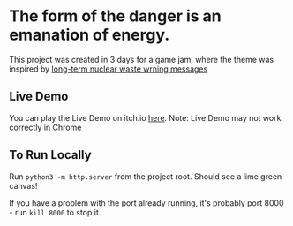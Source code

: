 # The form of the danger is an emanation of energy.
This project was created in 3 days for a game jam, where the theme was inspired by [long-term nuclear waste wrning messages](https://en.wikipedia.org/wiki/Long-term_nuclear_waste_warning_messages)

## Live Demo
You can play the Live Demo on itch.io [here](https://sedson.itch.io/form-of-danger).
Note: Live Demo may not work correctly in Chrome

## To Run Locally
Run `python3 -m http.server` from the project root. Should see a lime green canvas!

If you have a problem with the port already running, it's probably port 8000 - run `kill 8000` to stop it.

